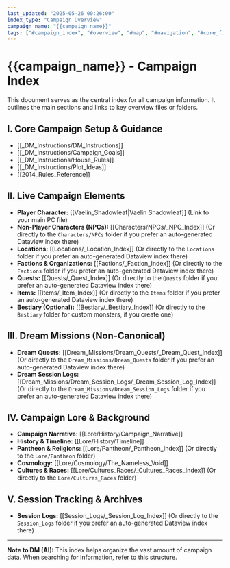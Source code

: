 ```yaml
---
last_updated: "2025-05-26 00:26:00"
index_type: "Campaign Overview"
campaign_name: "{{campaign_name}}"
tags: ["#campaign_index", "#overview", "#map", "#navigation", "#core_files", "#campaign_structure"] # (NEW/ENHANCED)
---
```

# {{campaign_name}} - Campaign Index

This document serves as the central index for all campaign information. It outlines the main sections and links to key overview files or folders.

## I. Core Campaign Setup & Guidance
* [[_DM_Instructions/DM_Instructions]]
* [[_DM_Instructions/Campaign_Goals]]
* [[_DM_Instructions/House_Rules]]
* [[_DM_Instructions/Plot_Ideas]]
* [[2014_Rules_Reference]]

## II. Live Campaign Elements
* **Player Character:** [[Vaelin_Shadowleaf|Vaelin Shadowleaf]] (Link to your main PC file)
* **Non-Player Characters (NPCs):** [[Characters/NPCs/_NPC_Index]] (Or directly to the `Characters/NPCs` folder if you prefer an auto-generated Dataview index there)
* **Locations:** [[Locations/_Location_Index]] (Or directly to the `Locations` folder if you prefer an auto-generated Dataview index there)
* **Factions & Organizations:** [[Factions/_Faction_Index]] (Or directly to the `Factions` folder if you prefer an auto-generated Dataview index there)
* **Quests:** [[Quests/_Quest_Index]] (Or directly to the `Quests` folder if you prefer an auto-generated Dataview index there)
* **Items:** [[Items/_Item_Index]] (Or directly to the `Items` folder if you prefer an auto-generated Dataview index there)
* **Bestiary (Optional):** [[Bestiary/_Bestiary_Index]] (Or directly to the `Bestiary` folder for custom monsters, if you create one)

## III. Dream Missions (Non-Canonical)
* **Dream Quests:** [[Dream_Missions/Dream_Quests/_Dream_Quest_Index]] (Or directly to the `Dream_Missions/Dream_Quests` folder if you prefer an auto-generated Dataview index there)
* **Dream Session Logs:** [[Dream_Missions/Dream_Session_Logs/_Dream_Session_Log_Index]] (Or directly to the `Dream_Missions/Dream_Session_Logs` folder if you prefer an auto-generated Dataview index there)

## IV. Campaign Lore & Background
* **Campaign Narrative:** [[Lore/History/Campaign_Narrative]]
* **History & Timeline:** [[Lore/History/Timeline]]
* **Pantheon & Religions:** [[Lore/Pantheon/_Pantheon_Index]] (Or directly to the `Lore/Pantheon` folder)
* **Cosmology:** [[Lore/Cosmology/The_Nameless_Void]]
* **Cultures & Races:** [[Lore/Cultures_Races/_Cultures_Races_Index]] (Or directly to the `Lore/Cultures_Races` folder)

## V. Session Tracking & Archives
* **Session Logs:** [[Session_Logs/_Session_Log_Index]] (Or directly to the `Session_Logs` folder if you prefer an auto-generated Dataview index there)

---
**Note to DM (AI):** This index helps organize the vast amount of campaign data. When searching for information, refer to this structure.